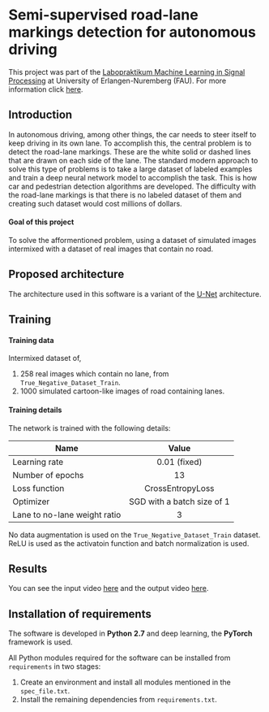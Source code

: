 # Semi-supervised road-lane markings detection for autonomous driving

This project was part of the [Labopraktikum Machine Learning in Signal Processing](http://univis.uni-erlangen.de/prg?search=lectures&id=21859177&sem=2019w&lang=de&show=full) at University of Erlangen-Nuremberg (FAU). For more information click [here](http://machinelearning.tf.fau.de/).

Introduction
------
In autonomous driving, among other things, the car needs to steer itself to keep driving in its own lane. To accomplish this, the central problem is to detect the road-lane markings. These are the white solid or dashed lines that are drawn on each side of the lane. 
The standard modern approach to solve this type of problems is to take a large dataset of labeled examples and train a deep neural network model to accomplish the task. This is how car and pedestrian detection algorithms are developed. The difficulty with the road-lane markings is that there is no labeled dataset of them and creating such dataset would cost millions of dollars. 
#### Goal of this project 
To solve the afformentioned problem, using a dataset of simulated images intermixed with a dataset of real images that contain no road.

Proposed architecture
------
The architecture used in this software is a variant of the [U-Net](https://arxiv.org/pdf/1505.04597.pdf) architecture.


Training
------
#### Training data
Intermixed dataset of,
1. 258 real images which contain no lane, from `True_Negative_Dataset_Train`.
2. 1000 simulated cartoon-like images of road containing lanes.
#### Training details

The network is trained with the following details:

| Name        | Value           |
| ------------- |:-------------:| 
| Learning rate    | 0.01 (fixed) 
| Number of epochs | 13 
| Loss function    | CrossEntropyLoss   
| Optimizer        | SGD with a batch size of 1
| Lane to no-lane weight ratio  | 3      

No data augmentation is used on the `True_Negative_Dataset_Train` dataset. ReLU is used as the activatoin function and batch normalization is used.

Results
------
You can see the input video [here](https://github.com/SorooshTA/lane-detection/raw/master/data/input_data/Video/3911-3931.mp4) and the output video [here](https://github.com/SorooshTA/lane-detection/raw/master/data/output_data/outputvideo.mp4).


Installation of requirements
------

The software is developed in **Python** **2.7** and deep learning, the **PyTorch** framework is used.

All Python modules required for the software can be installed from `requirements` in two stages:
1. Create an environment and install all modules mentioned in the `spec_file.txt`.
2. Install the remaining dependencies from `requirements.txt`.
